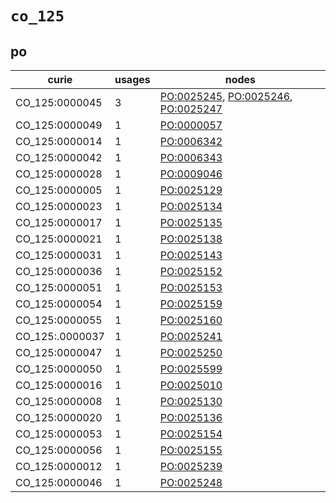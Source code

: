 # `co_125`

## po

| curie           |   usages | nodes                                                                                                                                                                     |
|-----------------|----------|---------------------------------------------------------------------------------------------------------------------------------------------------------------------------|
| CO_125:0000045  |        3 | [PO:0025245](http://purl.obolibrary.org/obo/PO_0025245), [PO:0025246](http://purl.obolibrary.org/obo/PO_0025246), [PO:0025247](http://purl.obolibrary.org/obo/PO_0025247) |
| CO_125:0000049  |        1 | [PO:0000057](http://purl.obolibrary.org/obo/PO_0000057)                                                                                                                   |
| CO_125:0000014  |        1 | [PO:0006342](http://purl.obolibrary.org/obo/PO_0006342)                                                                                                                   |
| CO_125:0000042  |        1 | [PO:0006343](http://purl.obolibrary.org/obo/PO_0006343)                                                                                                                   |
| CO_125:0000028  |        1 | [PO:0009046](http://purl.obolibrary.org/obo/PO_0009046)                                                                                                                   |
| CO_125:0000005  |        1 | [PO:0025129](http://purl.obolibrary.org/obo/PO_0025129)                                                                                                                   |
| CO_125:0000023  |        1 | [PO:0025134](http://purl.obolibrary.org/obo/PO_0025134)                                                                                                                   |
| CO_125:0000017  |        1 | [PO:0025135](http://purl.obolibrary.org/obo/PO_0025135)                                                                                                                   |
| CO_125:0000021  |        1 | [PO:0025138](http://purl.obolibrary.org/obo/PO_0025138)                                                                                                                   |
| CO_125:0000031  |        1 | [PO:0025143](http://purl.obolibrary.org/obo/PO_0025143)                                                                                                                   |
| CO_125:0000036  |        1 | [PO:0025152](http://purl.obolibrary.org/obo/PO_0025152)                                                                                                                   |
| CO_125:0000051  |        1 | [PO:0025153](http://purl.obolibrary.org/obo/PO_0025153)                                                                                                                   |
| CO_125:0000054  |        1 | [PO:0025159](http://purl.obolibrary.org/obo/PO_0025159)                                                                                                                   |
| CO_125:0000055  |        1 | [PO:0025160](http://purl.obolibrary.org/obo/PO_0025160)                                                                                                                   |
| CO_125:.0000037 |        1 | [PO:0025241](http://purl.obolibrary.org/obo/PO_0025241)                                                                                                                   |
| CO_125:0000047  |        1 | [PO:0025250](http://purl.obolibrary.org/obo/PO_0025250)                                                                                                                   |
| CO_125:0000050  |        1 | [PO:0025599](http://purl.obolibrary.org/obo/PO_0025599)                                                                                                                   |
| CO_125:0000016  |        1 | [PO:0025010](http://purl.obolibrary.org/obo/PO_0025010)                                                                                                                   |
| CO_125:0000008  |        1 | [PO:0025130](http://purl.obolibrary.org/obo/PO_0025130)                                                                                                                   |
| CO_125:0000020  |        1 | [PO:0025136](http://purl.obolibrary.org/obo/PO_0025136)                                                                                                                   |
| CO_125:0000053  |        1 | [PO:0025154](http://purl.obolibrary.org/obo/PO_0025154)                                                                                                                   |
| CO_125:0000056  |        1 | [PO:0025155](http://purl.obolibrary.org/obo/PO_0025155)                                                                                                                   |
| CO_125:0000012  |        1 | [PO:0025239](http://purl.obolibrary.org/obo/PO_0025239)                                                                                                                   |
| CO_125:0000046  |        1 | [PO:0025248](http://purl.obolibrary.org/obo/PO_0025248)                                                                                                                   |

